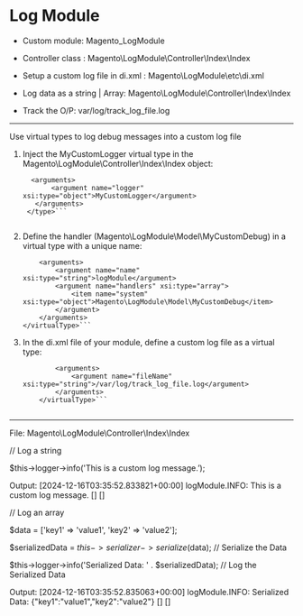# Log Module

 - Custom module: Magento_LogModule

 - Controller class : Magento\LogModule\Controller\Index\Index

 - Setup a custom log file in di.xml : Magento\LogModule\etc\di.xml

 - Log data as a string | Array: Magento\LogModule\Controller\Index\Index

 - Track the O/P: var/log/track_log_file.log


-------------- 


Use virtual types to log debug messages into a custom log file

1. Inject the MyCustomLogger virtual type in the Magento\LogModule\Controller\Index\Index object:
   
   ```<type name="Magento\LogModule\Controller\Index\Index">
     <arguments>
          <argument name="logger" xsi:type="object">MyCustomLogger</argument>
      </arguments>
    </type>```
 
2. Define the handler (Magento\LogModule\Model\MyCustomDebug) in a virtual type with a unique name:

    ```<virtualType name="MyCustomLogger" type="Magento\Framework\Logger\Monolog">
        <arguments>
            <argument name="name" xsi:type="string">logModule</argument>
            <argument name="handlers" xsi:type="array">
                <item name="system" xsi:type="object">Magento\LogModule\Model\MyCustomDebug</item>
            </argument>
        </arguments>
    </virtualType>```

3. In the di.xml file of your module, define a custom log file as a virtual type:

    ```<virtualType name="Magento\LogModule\Model\MyCustomDebug" type="Magento\Framework\Logger\Handler\Base">
            <arguments>
                <argument name="fileName" xsi:type="string">/var/log/track_log_file.log</argument>
            </arguments>
        </virtualType>```


--------------


File: Magento\LogModule\Controller\Index\Index

  // Log a string
 
  $this->logger->info('This is a custom log message.’);

  Output: [2024-12-16T03:35:52.833821+00:00] logModule.INFO: This is a custom log message. [] []


  // Log an array
 
  $data = ['key1' => 'value1', 'key2' => 'value2'];

  $serializedData = $this->serializer->serialize($data); // Serialize the Data
  
  $this->logger->info('Serialized Data: ' . $serializedData); // Log the Serialized Data


  Output: [2024-12-16T03:35:52.835063+00:00] logModule.INFO: Serialized Data: {"key1":"value1","key2":"value2"} [] []